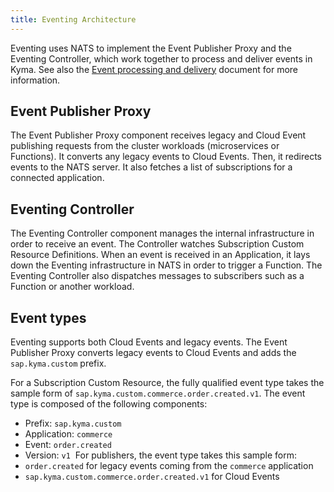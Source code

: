 ```yaml
---
title: Eventing Architecture
---
```


Eventing uses NATS to implement the Event Publisher Proxy and the Eventing Controller, which work together to process and deliver events in Kyma. See also the [Event processing and delivery](../evnt-01-event-processing.md) document for more information.

## Event Publisher Proxy

The Event Publisher Proxy component receives legacy and Cloud Event publishing requests from the cluster workloads (microservices or Functions). It converts any legacy events to Cloud Events. Then, it redirects events to the NATS server. It also fetches a list of subscriptions for a connected application.

## Eventing Controller

The Eventing Controller component manages the internal infrastructure in order to receive an event. The Controller watches Subscription Custom Resource Definitions. When an event is received in an Application, it lays down the Eventing infrastructure in NATS in order to trigger a Function. The Eventing Controller also dispatches messages to subscribers such as a Function or another workload.

## Event types

Eventing supports both Cloud Events and legacy events. The Event Publisher Proxy converts legacy events to Cloud Events and adds the `sap.kyma.custom` prefix.

For a Subscription Custom Resource, the fully qualified event type takes the sample form of `sap.kyma.custom.commerce.order.created.v1`. The event type is composed of the following components:

- Prefix: `sap.kyma.custom`
- Application: `commerce`
- Event: `order.created`
- Version: `v1`
​
For publishers, the event type takes this sample form:
- `order.created` for legacy events coming from the `commerce` application
- `sap.kyma.custom.commerce.order.created.v1` for Cloud Events

